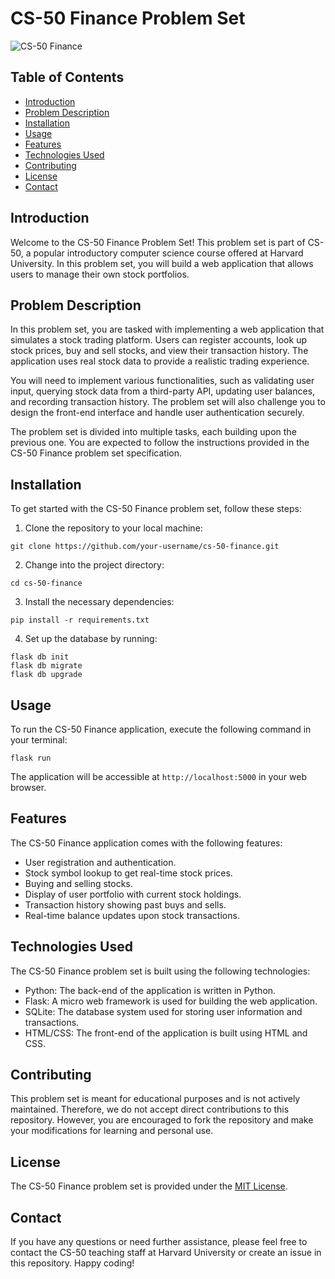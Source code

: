 # CS-50 Finance Problem Set

![CS-50 Finance](https://example.com/cs-50-finance-screenshot.png)

## Table of Contents

- [Introduction](#introduction)
- [Problem Description](#problem-description)
- [Installation](#installation)
- [Usage](#usage)
- [Features](#features)
- [Technologies Used](#technologies-used)
- [Contributing](#contributing)
- [License](#license)
- [Contact](#contact)

## Introduction

Welcome to the CS-50 Finance Problem Set! This problem set is part of CS-50, a popular introductory computer science course offered at Harvard University. In this problem set, you will build a web application that allows users to manage their own stock portfolios.

## Problem Description

In this problem set, you are tasked with implementing a web application that simulates a stock trading platform. Users can register accounts, look up stock prices, buy and sell stocks, and view their transaction history. The application uses real stock data to provide a realistic trading experience.

You will need to implement various functionalities, such as validating user input, querying stock data from a third-party API, updating user balances, and recording transaction history. The problem set will also challenge you to design the front-end interface and handle user authentication securely.

The problem set is divided into multiple tasks, each building upon the previous one. You are expected to follow the instructions provided in the CS-50 Finance problem set specification.

## Installation

To get started with the CS-50 Finance problem set, follow these steps:

1. Clone the repository to your local machine:

```
git clone https://github.com/your-username/cs-50-finance.git
```

2. Change into the project directory:

```
cd cs-50-finance
```

3. Install the necessary dependencies:

```
pip install -r requirements.txt
```

4. Set up the database by running:

```
flask db init
flask db migrate
flask db upgrade
```

## Usage

To run the CS-50 Finance application, execute the following command in your terminal:

```
flask run
```

The application will be accessible at `http://localhost:5000` in your web browser.

## Features

The CS-50 Finance application comes with the following features:

- User registration and authentication.
- Stock symbol lookup to get real-time stock prices.
- Buying and selling stocks.
- Display of user portfolio with current stock holdings.
- Transaction history showing past buys and sells.
- Real-time balance updates upon stock transactions.

## Technologies Used

The CS-50 Finance problem set is built using the following technologies:

- Python: The back-end of the application is written in Python.
- Flask: A micro web framework is used for building the web application.
- SQLite: The database system used for storing user information and transactions.
- HTML/CSS: The front-end of the application is built using HTML and CSS.

## Contributing

This problem set is meant for educational purposes and is not actively maintained. Therefore, we do not accept direct contributions to this repository. However, you are encouraged to fork the repository and make your modifications for learning and personal use.

## License

The CS-50 Finance problem set is provided under the [MIT License](https://opensource.org/licenses/MIT).

## Contact

If you have any questions or need further assistance, please feel free to contact the CS-50 teaching staff at Harvard University or create an issue in this repository. Happy coding!
